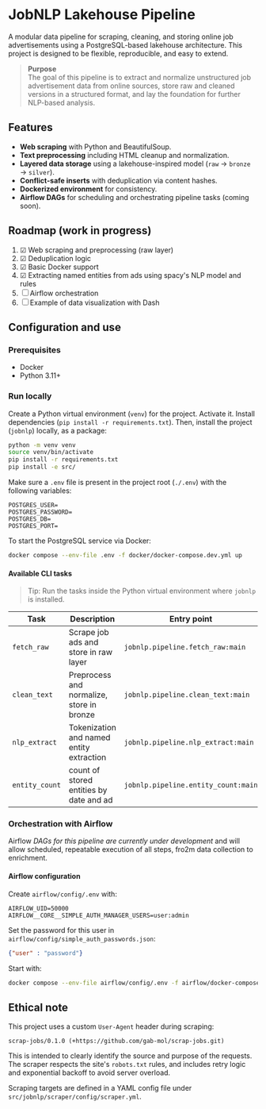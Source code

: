 # JobNLP Lakehouse Pipeline
A modular data pipeline for scraping, cleaning, and storing online job advertisements using a PostgreSQL-based lakehouse architecture. This project is designed to be flexible, reproducible, and easy to extend.

>**Purpose**  
>The goal of this pipeline is to extract and normalize unstructured job advertisement data from online sources, store raw and cleaned versions in a structured format, and lay the foundation for further NLP-based analysis.

## Features

- **Web scraping** with Python and BeautifulSoup.
- **Text preprocessing** including HTML cleanup and normalization.
- **Layered data storage** using a lakehouse-inspired model (`raw` → `bronze` → `silver`).
- **Conflict-safe inserts** with deduplication via content hashes.
- **Dockerized environment** for consistency.
- **Airflow DAGs** for scheduling and orchestrating pipeline tasks (coming soon).

## Roadmap (work in progress)

1. ☑ Web scraping and preprocessing (raw layer)
2. ☑ Deduplication logic
3. ☑ Basic Docker support
4. ☑ Extracting named entities from ads using spacy's NLP model and rules
5. ☐ Airflow orchestration
6. ☐ Example of data visualization with Dash

## Configuration and use

### Prerequisites

- Docker
- Python 3.11+

### Run locally

Create a Python virtual environment (`venv`) for the project. Activate it. Install dependencies (`pip install -r requirements.txt`). Then, install the project (`jobnlp`) locally, as a package: 

```bash
python -m venv venv
source venv/bin/activate
pip install -r requirements.txt
pip install -e src/
```

Make sure a `.env` file is present in the project root (`./.env`) with the following variables:

```env
POSTGRES_USER=
POSTGRES_PASSWORD=
POSTGRES_DB=
POSTGRES_PORT=
```

To start the PostgreSQL service via Docker:

```bash
docker compose --env-file .env -f docker/docker-compose.dev.yml up
```

#### Available CLI tasks
> Tip: Run the tasks inside the Python virtual environment where `jobnlp` is installed.

| Task        | Description                                | Entry point                          |
|-------------|--------------------------------------------|--------------------------------------|
| `fetch_raw` | Scrape job ads and store in raw layer      | `jobnlp.pipeline.fetch_raw:main`     |
| `clean_text`| Preprocess and normalize, store in bronze  | `jobnlp.pipeline.clean_text:main`    |
| `nlp_extract`| Tokenization and named entity extraction  | `jobnlp.pipeline.nlp_extract:main`   |
| `entity_count`| count of stored entities by date and ad  | `jobnlp.pipeline.entity_count:main`  |

### Orchestration with Airflow

Airflow *DAGs for this pipeline are currently under development* and will allow scheduled, repeatable execution of all steps, fro2m data collection to enrichment.

#### Airflow configuration
Create `airflow/config/.env` with:

```env
AIRFLOW_UID=50000
AIRFLOW__CORE__SIMPLE_AUTH_MANAGER_USERS=user:admin
```
Set the password for this user in `airflow/config/simple_auth_passwords.json`:

```json
{"user" : "password"}
```

Start with:
```bash
docker compose --env-file airflow/config/.env -f airflow/docker-compose.yaml up -d
```

## Ethical note
This project uses a custom `User-Agent` header during scraping:

```
scrap-jobs/0.1.0 (+https://github.com/gab-mol/scrap-jobs.git)
```

This is intended to clearly identify the source and purpose of the requests. The scraper respects the site's `robots.txt` rules, and includes retry logic and exponential backoff to avoid server overload.

Scraping targets are defined in a YAML config file under `src/jobnlp/scraper/config/scraper.yml`. 